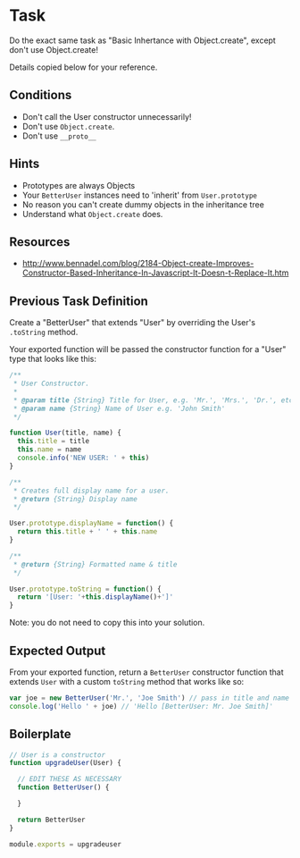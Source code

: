 # Task

Do the exact same task as "Basic Inhertance with Object.create", except don't use Object.create!

Details copied below for your reference.

## Conditions

* Don't call the User constructor unnecessarily!
* Don't use `Object.create`.
* Don't use `__proto__`

## Hints

* Prototypes are always Objects
* Your `BetterUser` instances need to 'inherit' from `User.prototype`
* No reason you can't create dummy objects in the inheritance tree
* Understand what `Object.create` does.

## Resources

* http://www.bennadel.com/blog/2184-Object-create-Improves-Constructor-Based-Inheritance-In-Javascript-It-Doesn-t-Replace-It.htm

## Previous Task Definition

Create a "BetterUser" that extends "User" by overriding
the User's `.toString` method.

Your exported function will be passed the constructor function
for a "User" type that looks like this:

```js
/**
 * User Constructor.
 *
 * @param title {String} Title for User, e.g. 'Mr.', 'Mrs.', 'Dr.', etc.
 * @param name {String} Name of User e.g. 'John Smith'
 */

function User(title, name) {
  this.title = title
  this.name = name
  console.info('NEW USER: ' + this)
}

/**
 * Creates full display name for a user.
 * @return {String} Display name
 */

User.prototype.displayName = function() {
  return this.title + ' ' + this.name
}

/**
 * @return {String} Formatted name & title
 */

User.prototype.toString = function() {
  return '[User: '+this.displayName()+']'
}
```

Note: you do not need to copy this into your solution.

## Expected Output

From your exported function, return a `BetterUser` constructor function
that extends `User` with a custom `toString` method that works like so:

```js
var joe = new BetterUser('Mr.', 'Joe Smith') // pass in title and name
console.log('Hello ' + joe) // 'Hello [BetterUser: Mr. Joe Smith]'
```

## Boilerplate

```js
// User is a constructor
function upgradeUser(User) {

  // EDIT THESE AS NECESSARY
  function BetterUser() {

  }

  return BetterUser
}

module.exports = upgradeuser
```
